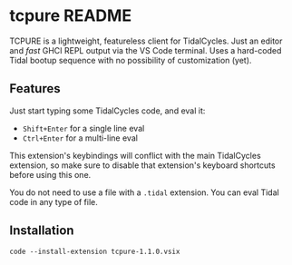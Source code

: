 # tcpure README

TCPURE is a lightweight, featureless client for TidalCycles. 
Just an editor and _fast_ GHCI REPL output via 
the VS Code terminal. Uses a hard-coded Tidal bootup sequence with no
possibility of customization (yet).

## Features

Just start typing some TidalCycles code, and eval it:

* `Shift+Enter` for a single line eval
* `Ctrl+Enter` for a multi-line eval

This extension's keybindings will conflict with the main TidalCycles
extension, so make sure to disable that extension's keyboard shortcuts
before using this one. 

You do not need to use a file with a `.tidal` extension. You can eval
Tidal code in any type of file.

## Installation

``` 
code --install-extension tcpure-1.1.0.vsix
```
